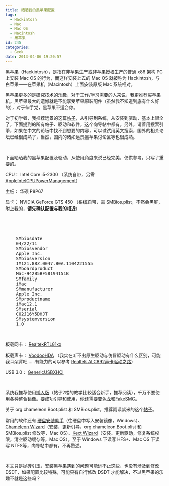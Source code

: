 ```yaml
---
title: 晒晒我的黑苹果配置
tags:
  - Hackintosh
  - Mac
  - Mac OS
  - Macintosh
  - 黑苹果
id: 245
categories:
  - Geek
date: 2013-04-06 19:20:57
---
```


黑苹果（Hackintosh），是指在非苹果生产或非苹果授权生产的普通 x86 架构 PC 上安装 Mac OS 的行为，而这样安装上去的 Mac OS 就被称为 Hackintosh，与白苹果——在苹果机（Macintosh）上面安装原版 Mac 系统相对。

黑苹果更多的是研究技术的乐趣，对于工作/学习需要的人来说，我更推荐买苹果机。黑苹果最大的遗憾就是不能享受苹果原装配件（虽然我不知道到底有什么好的），对于伸手党，黑苹果不适合你。

对于初学者，我推荐远景的这篇[帖子](http://bbs.pcbeta.com/viewthread-1064870-1-1.html)，从引导到系统，从安装到驱动，基本上很全了，下面提到的所有帖子、驱动和软件，这个向导帖中都有。另外，请善用搜索引擎，如果在中文的论坛中找不到想要的内容，可以试试用英文搜索，国外的相关论坛已经很成熟了，当然，国内的诸如远景黑苹果讨论区等也很成熟。

&nbsp;

下面晒晒我的黑苹果配置及驱动，从使用角度来说已经完美，仅供参考，只写了重要的。

CPU： Intel Core i5-2300 （系统自带，另需 [AppleIntelCPUPowerManagement](http://bbs.pcbeta.com/viewthread-1056182-1-1.html)）

主板： 华硕 P8P67 

显卡： NVIDIA GeForce GTS 450 （系统自带，需 SMBios.plist，不然会黑屏，附上我的，**请先确认配置与我的相近**）

<pre class="lang:xml " >
<?xml version="1.0" encoding="UTF-8"?>
<!DOCTYPE plist PUBLIC "-//Apple//DTD PLIST 1.0//EN" "http://www.apple.com/DTDs/PropertyList-1.0.dtd">
<plist version="1.0">
<dict>
	<key>SMbiosdate</key>
	<string>04/22/11</string>
	<key>SMbiosvendor</key>
	<string>Apple Inc.</string>
	<key>SMbiosversion</key>
	<string>IM121.88Z.0047.B0A.1104221555</string>
	<key>SMboardproduct</key>
	<string>Mac-942B5BF58194151B</string>
	<key>SMfamily</key>
	<string>iMac</string>
	<key>SMmanufacturer</key>
	<string>Apple Inc.</string>
	<key>SMproductname</key>
	<string>iMac12,1</string>
	<key>SMserial</key>
	<string>C02J16Y5DHJT</string>
	<key>SMsystemversion</key>
	<string>1.0</string>
</dict>
</plist>
</pre>

板载网卡： [RealtekRTL81xx](http://bbs.pcbeta.com/viewthread-797733-1-1.html)

板载声卡： [VoodooHDA](http://bbs.pcbeta.com/viewthread-1272596-1-1.html) （我实在听不出原生驱动与仿冒驱动有什么区别，可能我耳朵背吧……有能力的可以参考 [Realtek ALC892声卡驱动之路](http://bbs.pcbeta.com/viewthread-927098-1-1.html)）

USB 3.0： [GenericUSBXHCI](http://bbs.pcbeta.com/viewthread-1303194-1-1.html)

&nbsp;

系统我推荐使用[懒人版](http://bbs.pcbeta.com/viewthread-1295195-1-1.html)（帖子2楼的教学比较适合新手，推荐阅读），千万不要使用各种整合镜像。要成功引导和使用，你还需要[变色龙](http://bbs.pcbeta.com/viewthread-971434-1-1.html)和[FakeSMC](http://bbs.pcbeta.com/viewthread-1082609-1-1.html)。

关于 org.chameleon.Boot.plist 和 SMBios.plist，推荐阅读紫米的这个[帖子](http://bbs.pcbeta.com/viewthread-798366-1-1.html)。

常用的软件还有 [硬盘安装助手](http://bbs.pcbeta.com/viewthread-1023083-1-1.html)（往硬盘中写入安装镜像，Windows）、[Chameleon Wizard](http://bbs.pcbeta.com/viewthread-1282608-1-1.html)（安装、更新引导，org.chameleon.Boot.plist 和 SMBios.plist 修改等，Mac OS）、[Kext Wizard](http://bbs.pcbeta.com/viewthread-853346-1-1.html)（安装、更新驱动，修复系统权限，清空驱动缓存等，Mac OS）。至于 Windows 下读写 HFS+、Mac OS 下读写 NTFS等，向导帖中都有，不再赘述。

&nbsp;

本文只是抛砖引玉，安装黑苹果遇到的问题可能远不止这些，也没有涉及到修改 DSDT，如果配置比较特殊，可能只有自行修改 DSDT 才能解决，不过黑苹果的乐趣不就是这些吗？